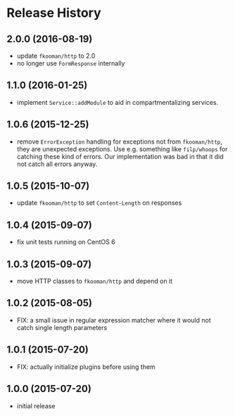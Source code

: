 # Release History

## 2.0.0 (2016-08-19)
- update `fkooman/http` to 2.0
- no longer use `FormResponse` internally

## 1.1.0 (2016-01-25)
- implement `Service::addModule` to aid in compartmentalizing services.

## 1.0.6 (2015-12-25)
- remove `ErrorException` handling for exceptions not from `fkooman/http`, 
  they are unexpected exceptions. Use e.g. something like `filp/whoops` for
  catching these kind of errors. Our implementation was bad in that it did not 
  catch all errors anyway.

## 1.0.5 (2015-10-07)
- update `fkooman/http` to set `Content-Length` on responses

## 1.0.4 (2015-09-07)
- fix unit tests running on CentOS 6

## 1.0.3 (2015-09-07)
- move HTTP classes to `fkooman/http` and depend on it

## 1.0.2 (2015-08-05)
- FIX: a small issue in regular expression matcher where it would not catch
  single length parameters

## 1.0.1 (2015-07-20)
- FIX: actually initialize plugins before using them

## 1.0.0 (2015-07-20)
- initial release
